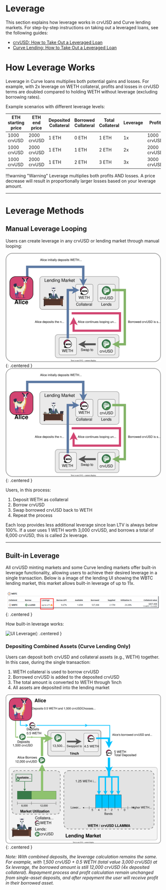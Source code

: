 <h1>Leverage</h1>

This section explains how leverage works in crvUSD and Curve lending markets. For step-by-step instructions on taking out a leveraged loans, see the following guides:

- [crvUSD: How to Take Out a Leveraged Loan](../crvusd/loan-creation.md#leveraged-loans)
- [Curve Lending: How to Take Out a Leveraged Loan](../lending/how-to-borrow.md#how-to-take-out-a-leverage-loan)

# **How Leverage Works**

Leverage in Curve loans multiplies both potential gains and losses. For example, with 2x leverage on WETH collateral, profits and losses in crvUSD terms are doubled compared to holding WETH without leverage (excluding borrowing rates).

Example scenarios with different leverage levels:

| ETH starting price | ETH end price | Deposited Collateral | Borrowed Collateral | Total Collateral | Leverage | Profit | ETH Profit |
|---|---|---|---|---|---|---|---|
| 1000 crvUSD | 2000 crvUSD| 1 ETH | 0 ETH | 1 ETH | 1x | 1000 crvUSD | 0 |
| 1000 crvUSD| 2000 crvUSD| 1 ETH | 1 ETH | 2 ETH | 2x | 2000 crvUSD | 1 ETH |
| 1000 crvUSD| 2000 crvUSD| 1 ETH | 2 ETH | 3 ETH | 3x | 3000 crvUSD | 2 ETH |

!!!warning "Warning"
    Leverage multiplies both profits AND losses. A price decrease will result in proportionally larger losses based on your leverage amount.

---

# **Leverage Methods**

## **Manual Leverage Looping**

Users can create leverage in any crvUSD or lending market through manual looping:

![Leverage Looping](../images/lending/leverage_simple.svg#only-light){: .centered }
![Leverage Looping](../images/lending/leverage_simple.svg#only-dark){: .centered }

Users, in this process:

1. Deposit WETH as collateral
2. Borrow crvUSD
3. Swap borrowed crvUSD back to WETH
4. Repeat the process

Each loop provides less additional leverage since loan LTV is always below 100%.  If a user uses 1 WETH worth 3,000 crvUSD, and borrows a total of 6,000 crvUSD, this is called 2x leverage.

---

## **Built-in Leverage**

All crvUSD minting markets and some Curve lending markets offer built-in leverage functionality, allowing users to achieve their desired leverage in a single transaction.   Below is a image of the lending UI showing the WBTC lending market, this market allows built-in leverage of up to 11x.

![UI Leverage](../images/ui/leverage.png){: .centered }

How built-in leverage works:

![UI Leverage](../images/lending/leverage.svg){: .centered }

### **Depositing Combined Assets (Curve Lending Only)**

Users can deposit both crvUSD and collateral assets (e.g., WETH) together. In this case, during the single transaction:

1. WETH collateral is used to borrow crvUSD
2. Borrowed crvUSD is added to the deposited crvUSD
3. The total amount is converted to WETH through 1inch
4. All assets are deposited into the lending market

![Leverage with a combination of assets](../images/lending/add_both_leverage.svg){: .centered }

*Note: With combined deposits, the leverage calculation remains the same. For example, with 1,500 crvUSD + 0.5 WETH (total value 3,000 crvUSD) at 5x leverage, the borrowed amount is still 12,000 crvUSD (4x deposited collateral). Repayment process and profit calculation remain unchanged from single-asset deposits, and after repayment the user will receive profit in their borrowed asset.*